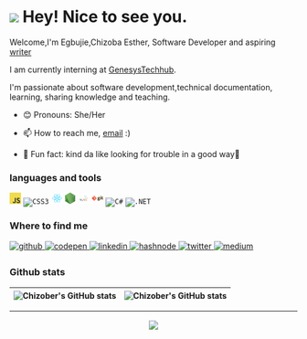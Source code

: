<h1><img src="https://emojis.slackmojis.com/emojis/images/1531849430/4246/blob-sunglasses.gif?1531849430" width="30"/> Hey! Nice to see you.</h1

Welcome,I'm Egbujie,Chizoba Esther, Software Developer and aspiring [writer](https://medium.com/@egbujie.chizoba)

I am currently interning at [GenesysTechhub](https://www.genesystechhub.com/).

I'm passionate  about software development,technical documentation, learning, sharing knowledge and teaching.

- 😊 Pronouns: She/Her 
  
- 📫 How to reach me, [email](mailto:egbujie.chizoba@gmail.com) :)

- 💙 Fun fact: 
kind da like looking for trouble in a good way🤣 

### languages and tools

<code><img height="20" src="https://raw.githubusercontent.com/github/explore/80688e429a7d4ef2fca1e82350fe8e3517d3494d/topics/javascript/javascript.png"></code>
<code><img height="20" src="https://profilinator.rishav.dev/skills-assets/css3-original-wordmark.svg" alt="CSS3"/></code>
<code><img height="20" src="https://raw.githubusercontent.com/github/explore/80688e429a7d4ef2fca1e82350fe8e3517d3494d/topics/react/react.png"></code>
<code><img height="20" src="https://raw.githubusercontent.com/github/explore/80688e429a7d4ef2fca1e82350fe8e3517d3494d/topics/nodejs/nodejs.png"></code>
<code><img height="20" src="https://raw.githubusercontent.com/github/explore/80688e429a7d4ef2fca1e82350fe8e3517d3494d/topics/mysql/mysql.png"></code>
<code><img height="20" src="https://raw.githubusercontent.com/github/explore/80688e429a7d4ef2fca1e82350fe8e3517d3494d/topics/git/git.png"></code>
<code><img height="20" src="https://profilinator.rishav.dev/skills-assets/csharp-original.svg" alt="C#"/></code>
<code><img height="20" src="https://profilinator.rishav.dev/skills-assets/dot-net-original-wordmark.svg" alt=".NET"/></code>  

### Where to find me

<p>
<a href="https://github.com/Chizober" target="_blank">
<img src=https://img.shields.io/badge/github-%2324292e.svg?&style=for-the-badge&logo=github&logoColor=white alt=github style="margin-bottom:5px;" />
</a>
<a href="https://codepen.io/chizober" target="_blank">
<img src=https://img.shields.io/badge/codepen-%23131417.svg?&style=for-the-badge&logo=codepen&logoColor=white alt=codepen style="margin-bottom:5px;" />
</a>
<a href="https://linkedin.com/in/www.linkedin.com/in/chizoba-egbujie-614bb6199" target="_blank">
<img src=https://img.shields.io/badge/linkedin-%231E77B5.svg?&style=for-the-badge&logo=linkedin&logoColor=white alt=linkedin style="margin-bottom:5px;" />
</a>
<a href="https://manizo.hashnode.dev" target="_blank">
<img src=https://img.shields.io/badge/hashnode-%232962FF.svg?&style=for-the-badge&logo=hashnode&logoColor=white alt=hashnode style="margin-bottom: 5px;" />
</a>
<a href="https://twitter.com/EgbujeChizoba" target="_blank">
<img src=https://img.shields.io/badge/twitter-%2300acee.svg?&style=for-the-badge&logo=twitter&logoColor=white alt=twitter style="margin-bottom:5px;" />
</a>
<a href="https://medium.com/@egbujie.chizoba" target="_blank">
<img src=https://img.shields.io/badge/medium-%23292929.svg?&style=for-the-badge&logo=medium&logoColor=white alt=medium style="margin-bottom:5px;" />
</a> 
</P>  
  

### Github stats

| <img align="center" src="https://github-readme-stats.vercel.app/api?username=Chizober&show_icons=true&theme=gotham&include_all_commits=true&hide_border=true" alt="Chizober's GitHub stats" /> | <img align="center" src="https://github-readme-stats.vercel.app/api/top-langs/?username=Chizober&langs_count=8&layout=compact&hide=php&theme=gotham&hide_border=true" alt="Chizober's GitHub stats" /> |
| ------------- | ------------- |
---- 

<div align="center">
<img src="https://komarev.com/ghpvc/?username=Chizober&&style=flat-square" align="center" />
</div>  
  




